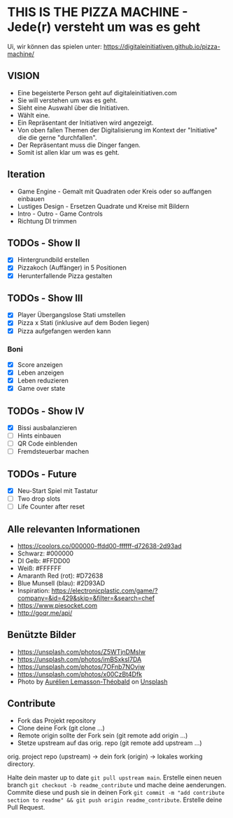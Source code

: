 # THIS IS THE PIZZA MACHINE - Jede(r) versteht um was es geht

Ui, wir können das spielen unter: https://digitaleinitiativen.github.io/pizza-machine/

## VISION

* Eine begeisterte Person geht auf digitaleinitiativen.com
* Sie will verstehen um was es geht.
* Sieht eine Auswahl über die Initiativen.
* Wählt eine.
* Ein Repräsentant der Initiativen wird angezeigt.
* Von oben fallen Themen der Digitalisierung im Kontext der "Initiative" die
	die gerne "durchfallen".
* Der Repräsentant muss die Dinger fangen.
* Somit ist allen klar um was es geht.

## Iteration

* Game Engine - Gemalt mit Quadraten oder Kreis oder so auffangen einbauen
* Lustiges Design - Ersetzen Quadrate und Kreise mit Bildern
* Intro - Outro - Game Controls
* Richtung DI trimmen


## TODOs - Show II

- [x] Hintergrundbild erstellen
- [x] Pizzakoch (Auffänger) in 5 Positionen
- [x] Herunterfallende Pizza gestalten

## TODOs - Show III

- [x] Player Übergangslose Stati umstellen
- [x] Pizza x Stati (inklusive auf dem Boden liegen)
- [x] Pizza aufgefangen werden kann

### Boni

- [x] Score anzeigen
- [x] Leben anzeigen
- [x] Leben reduzieren
- [x] Game over state

## TODOs - Show IV

- [x] Bissi ausbalanzieren
- [ ] Hints einbauen
- [ ] QR Code einblenden
- [ ] Fremdsteuerbar machen

## TODOs - Future

- [x] Neu-Start Spiel mit Tastatur
- [ ] Two drop slots
- [ ] Life Counter after reset

## Alle relevanten Informationen

* https://coolors.co/000000-ffdd00-ffffff-d72638-2d93ad
* Schwarz: #000000
* DI Gelb: #FFDD00
* Weiß: #FFFFFF
* Amaranth Red (rot): #D72638
* Blue Munsell (blau): #2D93AD
* Inspiration: https://electronicplastic.com/game/?company=&id=429&skip=&filter=&search=chef
* https://www.piesocket.com
* http://goqr.me/api/


## Benützte Bilder

* https://unsplash.com/photos/Z5WTjnDMslw
* https://unsplash.com/photos/imBSxksI7DA
* https://unsplash.com/photos/7OFnb7NOvjw
* https://unsplash.com/photos/x00CzBt4Dfk
* <span>Photo by <a href="https://unsplash.com/@aurel__lens?utm_source=unsplash&amp;utm_medium=referral&amp;utm_content=creditCopyText">Aurélien Lemasson-Théobald</a> on <a href="https://unsplash.com/s/photos/tablet?utm_source=unsplash&amp;utm_medium=referral&amp;utm_content=creditCopyText">Unsplash</a></span>



## Contribute

* Fork das Projekt repository
* Clone deine Fork (git clone ...)
* Remote origin sollte der Fork sein (git remote add origin ...)
* Stetze upstream auf das orig. repo (git remote add upstream ...)

orig. project repo (upstream)  -> dein fork (origin) -> lokales working directory.

Halte dein master up to date ``git pull upstream main``. 
Erstelle einen neuen branch ``git checkout -b readme_contribute`` 
und mache deine aenderungen. Commite diese und push sie in deinen Fork
``git commit -m "add contribute section to readme" && git push origin readme_contribute``. 
Erstelle deine Pull Request.
